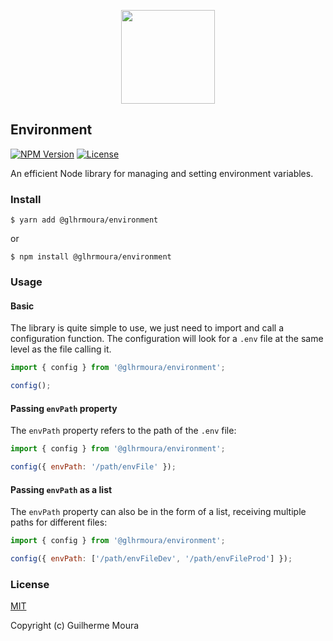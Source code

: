 <p align="center">
  <img
	style="object: contain; height: 150px"
	src="https://cdn-icons-png.flaticon.com/512/4337/4337703.png"
	/>
</p>

## Environment

[![NPM Version](https://img.shields.io/npm/v/@glhrmoura/environment.svg?style=for-the-badge)](https://www.npmjs.com/package/@glhrmoura/environment)
[![License](https://img.shields.io/npm/l/@glhrmoura/environment.svg?style=for-the-badge)](https://github.com/glhrmoura/environment/blob/main/LICENSE)

An efficient Node library for managing and setting environment variables.

### Install

```
$ yarn add @glhrmoura/environment
```

or

```
$ npm install @glhrmoura/environment
```

### Usage

#### Basic

The library is quite simple to use, we just need to import and call a configuration function. The configuration will look for a `.env` file at the same level as the file calling it.

```jsx
import { config } from '@glhrmoura/environment';

config();
```

#### Passing `envPath` property

The `envPath` property refers to the path of the `.env` file:

```jsx
import { config } from '@glhrmoura/environment';

config({ envPath: '/path/envFile' });
```

#### Passing `envPath` as a list

The `envPath` property can also be in the form of a list, receiving multiple paths for different files:

```jsx
import { config } from '@glhrmoura/environment';

config({ envPath: ['/path/envFileDev', '/path/envFileProd'] });
```

### License

[MIT](https://github.com/glhrmoura/environment/blob/main/LICENSE)

Copyright (c) Guilherme Moura
